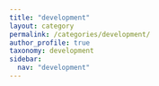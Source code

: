 ```yaml
---
title: "development"
layout: category
permalink: /categories/development/
author_profile: true
taxonomy: development
sidebar:
  nav: "development"
---
```

